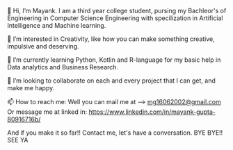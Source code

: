 👋 Hi, I’m Mayank. I am a third year college student, pursing my Bachleor's of Engineering in Computer Science Engineering with specilization in Artificial Intelligence and Machine learning.
 
👀 I’m interested in Creativity, like how you can make something creative, impulsive and deserving.

🌱 I’m currently learning Python, Kotlin and R-language for my basic help in Data analytics and Business Research.

💞️ I’m looking to collaborate on each and every project that I can get, and make me happy.

 📫 How to reach me: Well you can mail me at --> mg16062002@gmail.com 
                     Or message me at linked in: https://www.linkedin.com/in/mayank-gupta-80916716b/


And if you make it so far!! Contact me, let's have a conversation.
BYE BYE!! SEE YA

